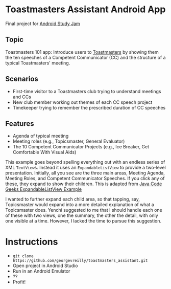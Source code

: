 # Toastmasters Assistant Android App

Final project for [Android Study Jam](http://www.meetup.com/seattle-gdg/events/228796846/)

## Topic

Toastmasters 101 app: Introduce users to [Toastmasters](http://www.toastmasters.org)
by showing them the ten speeches of a Competent Communicator (CC)
and the structure of a typical Toastmasters' meeting.

## Scenarios

- First-time visitor to a Toastmasters club trying to understand meetings and CCs
- New club member working out themes of each CC speech project
- Timekeeper trying to remember the prescribed duration of CC speeches

## Features

- Agenda of typical meeting
- Meeting roles (e.g., Topicsmaster, General Evaluator)
- The 10 Competent Communicator Projects (e.g., Ice Breaker, Get Comfortable With Visual Aids)

This example goes beyond spelling everything out with an endless series of XML `TextView`s.
Instead it uses an `ExpandableListView` to provide a two-level presentation.
Initially, all you see are the three main areas, Meeting Agenda, Meeting Roles,
and Competent Communicator Speeches.
If you click any of these, they expand to show their children.
This is adapted from [Java Code Geeks ExpandableListView Example](https://examples.javacodegeeks.com/android/core/ui/expandablelistview/android-expandablelistview-example/)

I wanted to further expand each child area,
so that tapping, say, Topicsmaster would expand into a more detailed explanation
of what a Topicsmaster does.
Yenchi suggested to me that I should handle each one of these
with two views, one the summary, the other the detail,
with only one visible at a time.
However, I lacked the time to pursue this suggestion.

# Instructions

* `git clone https://github.com/georgevreilly/toastmasters_assistant.git`
* Open project in Android Studio
* Run in an Android Emulator
* ??
* Profit!
